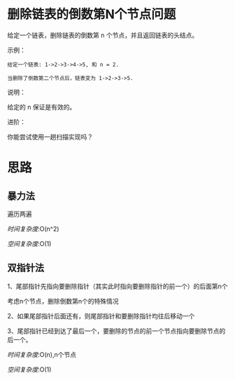 # 删除链表的倒数第N个节点问题
给定一个链表，删除链表的倒数第 n 个节点，并且返回链表的头结点。

示例：

```
给定一个链表: 1->2->3->4->5, 和 n = 2.

当删除了倒数第二个节点后，链表变为 1->2->3->5.
```

说明：

给定的 n 保证是有效的。

进阶：

你能尝试使用一趟扫描实现吗？

# 思路
## 暴力法
遍历两遍

*时间复杂度*:O(n^2)

*空间复杂度*:O(1)

## 双指针法
1、尾部指针先指向要删除指针（其实此时指向要删除指针的前一个）的后面第n个

考虑n个节点，删除倒数第n个的特殊情况

2、如果尾部指针后面还有，则尾部指针和要删除指针均往后移动一个

3、尾部指针已经到达了最后一个，要删除的节点的前一个节点指向要删除节点的后一个。

*时间复杂度*:O(n),n个节点

*空间复杂度*:O(1)
